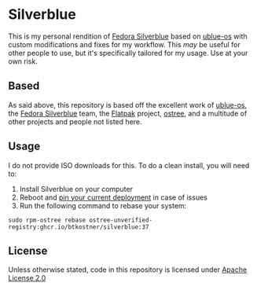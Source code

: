 # Silverblue

This is my personal rendition of [Fedora Silverblue](https://silverblue.fedoraproject.org/) based on [ublue-os](https://github.com/ublue-os) with custom modifications and fixes for my workflow. This _may_ be useful for other people to use, but it's specifically tailored for my usage. Use at your own risk.

## Based

As said above, this repository is based off the excellent work of [ublue-os](https://github.com/ublue-os), the [Fedora Silverblue](https://silverblue.fedoraproject.org/) team, the [Flatpak](https://flatpak.org/) project, [ostree](https://github.com/ostreedev/ostree), and a multitude of other projects and people not listed here.

## Usage

I do not provide ISO downloads for this. To do a clean install, you will need to:

1) Install Silverblue on your computer
2) Reboot and [pin your current deployment](https://docs.fedoraproject.org/en-US/fedora-silverblue/faq/#_how_can_i_upgrade_my_system_to_the_next_major_version_for_instance_rawhide_or_an_upcoming_fedora_release_branch_while_keeping_my_current_deployment) in case of issues
3) Run the following command to rebase your system:

```shell
sudo rpm-ostree rebase ostree-unverified-registry:ghcr.io/btkostner/silverblue:37
```

## License

Unless otherwise stated, code in this repository is licensed under [Apache License 2.0](LICENSE)
